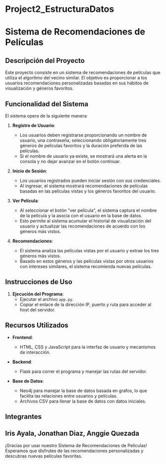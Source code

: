 # Project2_EstructuraDatos
# Sistema de Recomendaciones de Películas

## Descripción del Proyecto

Este proyecto consiste en un sistema de recomendaciones de películas que utiliza el algoritmo del vecino similar. El objetivo es proporcionar a los usuarios recomendaciones personalizadas basadas en sus hábitos de visualización y géneros favoritos. 

## Funcionalidad del Sistema

El sistema opera de la siguiente manera:
1. **Registro de Usuario**: 
   - Los usuarios deben registrarse proporcionando un nombre de usuario, una contraseña, seleccionando obligatoriamente tres géneros de películas favoritos y la duración preferida de las películas.
   - Si el nombre de usuario ya existe, se mostrará una alerta en la consola y no dejar avanzar en el botón continuar.

2. **Inicio de Sesión**:
   - Los usuarios registrados pueden iniciar sesión con sus credenciales.
   - Al ingresar, el sistema mostrará recomendaciones de películas basadas en las películas vistas y los géneros favoritos del usuario.

3. **Ver Película**:
   - Al seleccionar el botón "ver película", el sistema captura el nombre de la película y la asocia con el usuario en la base de datos.
   - Esto permite al sistema acumular el historial de visualización del usuario y actualizar las recomendaciones de acuerdo con los géneros más vistos.

4. **Recomendaciones**:
   - El sistema analiza las películas vistas por el usuario y extrae los tres géneros más vistos.
   - Basado en estos géneros y las películas vistas por otros usuarios con intereses similares, el sistema recomienda nuevas películas.

## Instrucciones de Uso

1. **Ejecución del Programa**:
   - Ejecutar el archivo `app.py`.
   - Copiar el enlace de la dirección IP, puerto y ruta para acceder al host del servidor.

## Recursos Utilizados

- **Frontend**:
  - HTML, CSS y JavaScript para la interfaz de usuario y mecanismos de interacción.

- **Backend**:
  - Flask para correr el programa y manejar las rutas del servidor.

- **Base de Datos**:
  - Neo4j para manejar la base de datos basada en grafos, lo que facilita las relaciones entre usuarios y películas.
  - Archivos CSV para llenar la base de datos con datos iniciales.

## Integrantes
Iris Ayala, Jonathan Diaz, Anggie Quezada
---

¡Gracias por usar nuestro Sistema de Recomendaciones de Películas! Esperamos que disfrutes de las recomendaciones personalizadas y descubras nuevas películas favoritas.